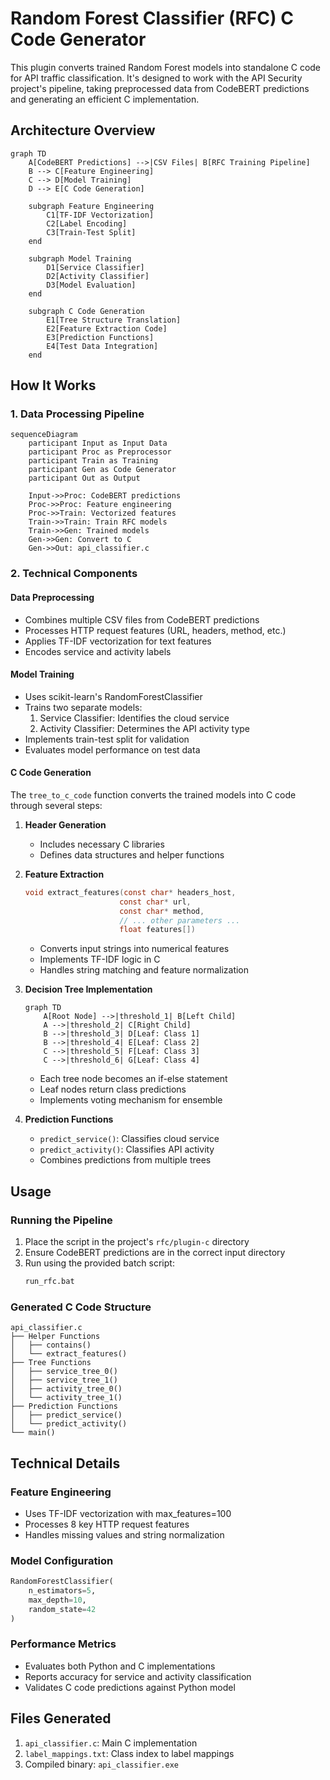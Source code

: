 # Random Forest Classifier (RFC) C Code Generator

This plugin converts trained Random Forest models into standalone C code for API traffic classification. It's designed to work with the API Security project's pipeline, taking preprocessed data from CodeBERT predictions and generating an efficient C implementation.

## Architecture Overview

```mermaid
graph TD
    A[CodeBERT Predictions] -->|CSV Files| B[RFC Training Pipeline]
    B --> C[Feature Engineering]
    C --> D[Model Training]
    D --> E[C Code Generation]
    
    subgraph Feature Engineering
        C1[TF-IDF Vectorization]
        C2[Label Encoding]
        C3[Train-Test Split]
    end
    
    subgraph Model Training
        D1[Service Classifier]
        D2[Activity Classifier]
        D3[Model Evaluation]
    end
    
    subgraph C Code Generation
        E1[Tree Structure Translation]
        E2[Feature Extraction Code]
        E3[Prediction Functions]
        E4[Test Data Integration]
    end
```

## How It Works

### 1. Data Processing Pipeline
```mermaid
sequenceDiagram
    participant Input as Input Data
    participant Proc as Preprocessor
    participant Train as Training
    participant Gen as Code Generator
    participant Out as Output

    Input->>Proc: CodeBERT predictions
    Proc->>Proc: Feature engineering
    Proc->>Train: Vectorized features
    Train->>Train: Train RFC models
    Train->>Gen: Trained models
    Gen->>Gen: Convert to C
    Gen->>Out: api_classifier.c
```

### 2. Technical Components

#### Data Preprocessing
- Combines multiple CSV files from CodeBERT predictions
- Processes HTTP request features (URL, headers, method, etc.)
- Applies TF-IDF vectorization for text features
- Encodes service and activity labels

#### Model Training
- Uses scikit-learn's RandomForestClassifier
- Trains two separate models:
  1. Service Classifier: Identifies the cloud service
  2. Activity Classifier: Determines the API activity type
- Implements train-test split for validation
- Evaluates model performance on test data

#### C Code Generation
The `tree_to_c_code` function converts the trained models into C code through several steps:

1. **Header Generation**
   - Includes necessary C libraries
   - Defines data structures and helper functions

2. **Feature Extraction**
   ```c
   void extract_features(const char* headers_host, 
                        const char* url, 
                        const char* method,
                        // ... other parameters ...
                        float features[])
   ```
   - Converts input strings into numerical features
   - Implements TF-IDF logic in C
   - Handles string matching and feature normalization

3. **Decision Tree Implementation**
   ```mermaid
   graph TD
       A[Root Node] -->|threshold_1| B[Left Child]
       A -->|threshold_2| C[Right Child]
       B -->|threshold_3| D[Leaf: Class 1]
       B -->|threshold_4| E[Leaf: Class 2]
       C -->|threshold_5| F[Leaf: Class 3]
       C -->|threshold_6| G[Leaf: Class 4]
   ```
   - Each tree node becomes an if-else statement
   - Leaf nodes return class predictions
   - Implements voting mechanism for ensemble

4. **Prediction Functions**
   - `predict_service()`: Classifies cloud service
   - `predict_activity()`: Classifies API activity
   - Combines predictions from multiple trees

## Usage

### Running the Pipeline
1. Place the script in the project's `rfc/plugin-c` directory
2. Ensure CodeBERT predictions are in the correct input directory
3. Run using the provided batch script:
   ```bash
   run_rfc.bat
   ```

### Generated C Code Structure
```
api_classifier.c
├── Helper Functions
│   ├── contains()
│   └── extract_features()
├── Tree Functions
│   ├── service_tree_0()
│   ├── service_tree_1()
│   ├── activity_tree_0()
│   └── activity_tree_1()
├── Prediction Functions
│   ├── predict_service()
│   └── predict_activity()
└── main()
```

## Technical Details

### Feature Engineering
- Uses TF-IDF vectorization with max_features=100
- Processes 8 key HTTP request features
- Handles missing values and string normalization

### Model Configuration
```python
RandomForestClassifier(
    n_estimators=5,
    max_depth=10,
    random_state=42
)
```

### Performance Metrics
- Evaluates both Python and C implementations
- Reports accuracy for service and activity classification
- Validates C code predictions against Python model

## Files Generated
1. `api_classifier.c`: Main C implementation
2. `label_mappings.txt`: Class index to label mappings
3. Compiled binary: `api_classifier.exe`
